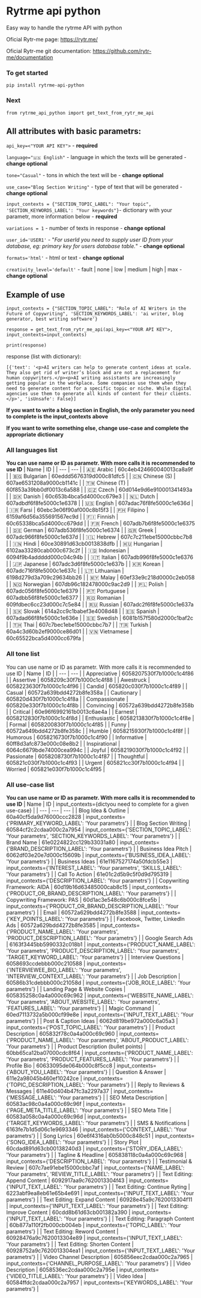 # Rytrme api python

Easy way to handle the rytrme API with python 

Oficial Rytr-me page: https://rytr.me/

Oficial Rytr-me git documentation: https://github.com/rytr-me/documentation

### To get started

```
pip install rytrme-api-python
```

### Next 

```
from rytrme_api_python import get_text_from_rytr_me_api
```

## All attributes with basic parametrs:
```api_key=<"YOUR API KEY">``` - **required**

```language="🇺🇸 English"``` - language in which the texts will be generated - **change optional**

```tone="Casual"``` - tons in which the text will be - **change optional**

```use_case="Blog Section Writing"``` - type of text that will be generated - **change optional**

```input_contexts = {"SECTION_TOPIC_LABEL": "Your topic", 'SECTION_KEYWORDS_LABEL': "Your keywords"}```- dictionary with your parametr, more information below - **required**

```variations = 1``` - number of texts in response - **change optional**

```user_id='USER1'``` - "*For userId you need to supply user ID from your database, eg: primary key for users database table.*" - **change optional**

```formats='html'``` - html or text - **change optional**

```creativity_level='default'``` - fault | none | low | medium | high | max - **change optional**

## Example of use

```
input_contexts = {"SECTION_TOPIC_LABEL": "Role of AI Writers in the Future of Copywriting", 'SECTION_KEYWORDS_LABEL': 'ai writer, blog generator, best writing software'}

response = get_text_from_rytr_me_api(api_key=<"YOUR API KEY">, input_contexts=input_contexts)

print(response)
```

response (list with dictionary):
```
[{'text': '<p>AI writers can help to generate content ideas at scale. They also get rid of writer’s block and are not a replacement for human copywriters.</p><p>AI writing assistants are increasingly getting popular in the workplace. Some companies use them when they need to generate content for a specific topic or niche. While digital agencies use them to generate all kinds of content for their clients.</p>', 'isUnsafe': False}]
```

**If you want to write a blog section in English, the only parameter you need to complete is the input_contexts above**

**If you want to write something else, change use-case and complete the appropriate dictionary**

### All languages list
**You can use name or ID as parametr. With more calls it is recommended to use ID**
| Name | ID |
| --- | --- |
| 🇦🇪 Arabic | 60c4eb424660040013ca8a9f |
| 🇧🇬 Bulgarian | 60eddd5676319d000c81dfc5 |
| 🇨🇳 Chinese (S) | 607ae6531208a9000cb1141c |
| 🇹🇼 Chinese (T) | 60f853a39bb0df0013c6a588 |
| 🇨🇿 Czech | 60d014e9d6e910001341493a |
| 🇩🇰 Danish | 60c653b4bca5d4000cc679e3 |
| 🇳🇱 Dutch | 607adbdf6f8fe5000c1e6378 |
| 🇺🇸 English | 607adac76f8fe5000c1e636d |
| 🇮🇷 Farsi | 60ebc3e06f90af000c8b15f3 |
| 🇵🇭 Filipino | 6159af6d56a355691567ec9d |
| 🇫🇮 Finnish | 60c65338bca5d4000cc679dd |
| 🇫🇷 French | 607adb7b6f8fe5000c1e6375 |
| 🇩🇪 German | 607adb536f8fe5000c1e6374 |
| 🇬🇷 Greek | 607adc966f8fe5000c1e637d |
| 🇮🇱 Hebrew | 607c7c211ebe15000cbbc7b8 |
| 🇮🇳 Hindi | 60ce30891d63cb0013838dfb |
| 🇭🇺 Hungarian | 6102aa33280cab000c673c2f |
| 🇮🇩 Indonesian | 6094f9b4addddd000c04c94b |
| 🇮🇹 Italian | 607adb996f8fe5000c1e6376 |
| 🇯🇵 Japanese | 607adc3d6f8fe5000c1e637b |
| 🇰🇷 Korean | 607adc716f8fe5000c1e637c |
| 🇱🇹 Lithuanian | 6198d279d3a709c29634bb26 |
| 🇲🇾 Malay | 60ef33e9c218d0000c2eb058 |
| 🇳🇴 Norwegian | 607db96c182478000c9ac2d9 |
| 🇵🇱 Polish | 607adc056f8fe5000c1e6379 |
| 🇵🇹 Portuguese | 607adbb56f8fe5000c1e6377 |
| 🇷🇴 Romanian | 609fdbec6cc23d000c7c5e84 |
| 🇷🇺 Russian | 607adc2f6f8fe5000c1e637a |
| 🇸🇰 Slovak | 614a2cc9c1babef3e4008d48 |
| 🇪🇸 Spanish | 607adad66f8fe5000c1e636e |
| 🇸🇪 Swedish | 6081b157f580d2000c1baf2c |
| 🇹🇭 Thai | 607c7bec1ebe15000cbbc7b7 |
| 🇹🇷 Turkish | 60a4c3d60b2ef9000ce86d01 |
| 🇻🇳 Vietnamese | 60c65522bca5d4000cc679fa |

### All tone list
You can use name or ID as parametr. With more calls it is recommended to use ID
| Name | ID | 
| --- | --- |
| Appreciative | 6058207530f7b1000c1c4f86 |
| Assertive | 6058209c30f7b1000c1c4f88 |
| Awestruck | 6058223630f7b1000c1c4f96 |
| Candid | 605820c030f7b1000c1c4f89 |
| Casual | 60572a639bdd4272b8fe358a |
| Cautionary | 605820d430f7b1000c1c4f8a |
| Compassionate | 605820e330f7b1000c1c4f8b |
| Convincing | 60572a639bdd4272b8fe358b |
| Critical | 60e96f6992161b0013c6ae4a |
| Earnest | 6058212830f7b1000c1c4f8d |
| Enthusiastic | 6058213830f7b1000c1c4f8e |
| Formal | 6058200830f7b1000c1c4f85 |
| Funny | 60572a649bdd4272b8fe358c |
| Humble | 6058215930f7b1000c1c4f8f |
| Humorous | 6058216730f7b1000c1c4f90 |
| Informative | 60ff8d3afc873e000c08e8b2 |
| Inspirational | 6064c6679bde74000cea994c |
| Joyful | 6058219030f7b1000c1c4f92 |
| Passionate | 6058208730f7b1000c1c4f87 |
| Thoughtful | 605821c030f7b1000c1c4f93 |
| Urgent | 605821cc30f7b1000c1c4f94 |
| Worried | 605821e030f7b1000c1c4f95 |

### All use-case list
**You can use name or ID as parametr. With more calls it is recommended to use ID**
| Name | ID | input_contexts={dictyou need to complete for a given use-case} |
| --- | --- | --- |
| Blog Idea & Outline | 60a40cf5da9d76000ccc2828 | input_contexts={'PRIMARY_KEYWORD_LABEL': 'Your parametrs'} |
| Blog Section Writing | 60584cf2c2cdaa000c2a7954 | input_contexts={'SECTION_TOPIC_LABEL': 'Your parametrs', 'SECTION_KEYWORDS_LABEL': 'Your parametrs'} |
| Brand Name | 61e0224822cc129b33031a80 | input_contexts={'BRAND_DESCRIPTION_LABEL': 'Your parametrs'} |
| Business Idea Pitch | 6062df03e20e7d000c15609b | input_contexts={'BUSINESS_IDEA_LABEL': 'Your parametrs'} |
| Business Ideas | 61e1167527174a50fdcb55e3 | input_contexts={'INTEREST_LABEL': 'Your parametrs', 'SKILLS_LABEL': 'Your parametrs'} |
| Call To Action | 61e01c2d5b9c5f0d9d795319 | input_contexts={'DESCRIPTION_LABEL': 'Your parametrs'} |
| Copywriting Framework: AIDA | 60d19b16d63485000cab8c15 | input_contexts={'PRODUCT_OR_BRAND_DESCRIPTION_LABEL': 'Your parametrs'} |
| Copywriting Framework: PAS | 60d1ac3e548c6b000c8fce5b | input_contexts={'PRODUCT_OR_BRAND_DESCRIPTION_LABEL': 'Your parametrs'} |
| Email | 60572a629bdd4272b8fe3588 | input_contexts={'KEY_POINTS_LABEL': 'Your parametrs'} |
| Facebook, Twitter, LinkedIn Ads | 60572a629bdd4272b8fe3585 | input_contexts={'PRODUCT_NAME_LABEL': 'Your parametrs', 'PRODUCT_DESCRIPTION_LABEL': 'Your parametrs'} |
| Google Search Ads | 6163f3445bb5990332c018b1 | input_contexts={'PRODUCT_NAME_LABEL': 'Your parametrs', 'PRODUCT_DESCRIPTION_LABEL': 'Your parametrs', 'TARGET_KEYWORD_LABEL': 'Your parametrs'} |
| Interview Questions | 6058693ccdebbb000c210588 | input_contexts={'INTERVIEWEE_BIO_LABEL': 'Your parametrs', 'INTERVIEW_CONTEXT_LABEL': 'Your parametrs'} |
| Job Description | 60586b31cdebbb000c21058d | input_contexts={'JOB_ROLE_LABEL': 'Your parametrs'} |
| Landing Page & Website Copies | 605835258c0a4a000c69c962 | input_contexts={'WEBSITE_NAME_LABEL': 'Your parametrs', 'ABOUT_WEBSITE_LABEL': 'Your parametrs', 'FEATURES_LABEL': 'Your parametrs'} |
| Magic Command | 60ed7113732a5b000cf99e8e | input_contexts={'INPUT_TEXT_LABEL': 'Your parametrs'} |
| Post & Caption Ideas | 6062d819be972a000c6a05a3 | input_contexts={'POST_TOPIC_LABEL': 'Your parametrs'} |
| Product Description | 605832f78c0a4a000c69c960 | input_contexts={'PRODUCT_NAME_LABEL': 'Your parametrs', 'ABOUT_PRODUCT_LABEL': 'Your parametrs'} |
| Product Description (bullet points) | 60bb65ca12ba07000cdc8f64 | input_contexts={'PRODUCT_NAME_LABEL': 'Your parametrs', 'PRODUCT_FEATURES_LABEL': 'Your parametrs'} |
| Profile Bio | 60633095de064b000c8f5cc8 | input_contexts={'ABOUT_YOU_LABEL': 'Your parametrs'} |
| Question & Answer | 611e2a98045b460ef10242ce | input_contexts={'TOPIC_DESCRIPTION_LABEL': 'Your parametrs'} |
| Reply to Reviews & Messages | 611e40d404b47fc3a2297a37 | input_contexts={'MESSAGE_LABEL': 'Your parametrs'} |
| SEO Meta Description | 60583ac98c0a4a000c69c96f | input_contexts={'PAGE_META_TITLE_LABEL': 'Your parametrs'} |
| SEO Meta Title | 60583a058c0a4a000c69c96d | input_contexts={'TARGET_KEYWORDS_LABEL': 'Your parametrs'} |
| SMS & Notifications | 6163fe7b1d5d06c1e9693346 | input_contexts={'CONTEXT_LABEL': 'Your parametrs'} |
| Song Lyrics | 60e6f4316ab0b5000c848c51 | input_contexts={'SONG_IDEA_LABEL': 'Your parametrs'} |
| Story Plot | 60cdad891d63cb00138240d3 | input_contexts={'STORY_IDEA_LABEL': 'Your parametrs'} |
| Tagline & Headline | 605838118c0a4a000c69c968 | input_contexts={'DESCRIPTION_LABEL': 'Your parametrs'} |
| Testimonial & Review | 607c7ae91ebe15000cbbc7af | input_contexts={'NAME_LABEL': 'Your parametrs', 'REVIEW_TITLE_LABEL': 'Your parametrs'} |
| Text Editing: Append Content | 6092917aa9c7620013304f43 | input_contexts={'INPUT_TEXT_LABEL': 'Your parametrs'} |
| Text Editing: Continue Ryting | 6223abf9ea8eb61e65b4e691 | input_contexts={'INPUT_TEXT_LABEL': 'Your parametrs'} |
| Text Editing: Expand Content | 60928e45a9c7620013304f11 | input_contexts={'INPUT_TEXT_LABEL': 'Your parametrs'} |
| Text Editing: Improve Content | 60cdd8b61d63cb001382a390 | input_contexts={'INPUT_TEXT_LABEL': 'Your parametrs'} |
| Text Editing: Paragraph Content | 60b877a110f2fb000cb004eb | input_contexts={'TOPIC_LABEL': 'Your parametrs'} |
| Text Editing: Reword Content | 60928476a9c7620013304e89 | input_contexts={'INPUT_TEXT_LABEL': 'Your parametrs'} |
| Text Editing: Shorten Content | 60928752a9c7620013304ea1 | input_contexts={'INPUT_TEXT_LABEL': 'Your parametrs'} |
| Video Channel Description | 605856eec2cdaa000c2a7965 | input_contexts={'CHANNEL_PURPOSE_LABEL': 'Your parametrs'} |
| Video Description | 6058536ec2cdaa000c2a795e | input_contexts={'VIDEO_TITLE_LABEL': 'Your parametrs'} |
| Video Idea | 60584ffdc2cdaa000c2a7957 | input_contexts={'KEYWORDS_LABEL': 'Your parametrs'} |